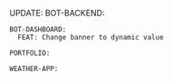 UPDATE:
    BOT-BACKEND:

    BOT-DASHBOARD:
      FEAT: Change banner to dynamic value

    PORTFOLIO:

    WEATHER-APP:
